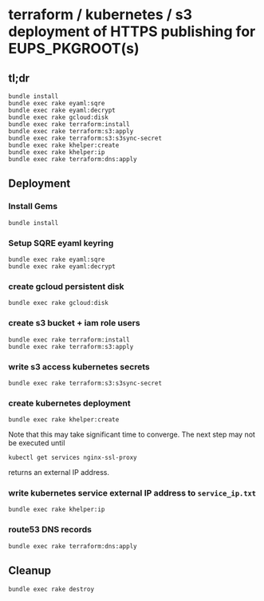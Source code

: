 terraform / kubernetes / s3 deployment of HTTPS publishing for EUPS_PKGROOT(s)
===

tl;dr
---

    bundle install
    bundle exec rake eyaml:sqre
    bundle exec rake eyaml:decrypt
    bundle exec rake gcloud:disk
    bundle exec rake terraform:install
    bundle exec rake terraform:s3:apply
    bundle exec rake terraform:s3:s3sync-secret
    bundle exec rake khelper:create
    bundle exec rake khelper:ip
    bundle exec rake terraform:dns:apply

Deployment
---

### Install Gems

    bundle install

### Setup SQRE eyaml keyring

    bundle exec rake eyaml:sqre
    bundle exec rake eyaml:decrypt

### create gcloud persistent disk

    bundle exec rake gcloud:disk

### create s3 bucket + iam role users

    bundle exec rake terraform:install
    bundle exec rake terraform:s3:apply

### write s3 access kubernetes secrets

    bundle exec rake terraform:s3:s3sync-secret

### create kubernetes deployment

    bundle exec rake khelper:create

Note that this may take significant time to converge.  The next step may not be executed until

    kubectl get services nginx-ssl-proxy

returns an external IP address.

### write kubernetes service external IP address to `service_ip.txt`

    bundle exec rake khelper:ip

### route53 DNS records

    bundle exec rake terraform:dns:apply

Cleanup
---

    bundle exec rake destroy
